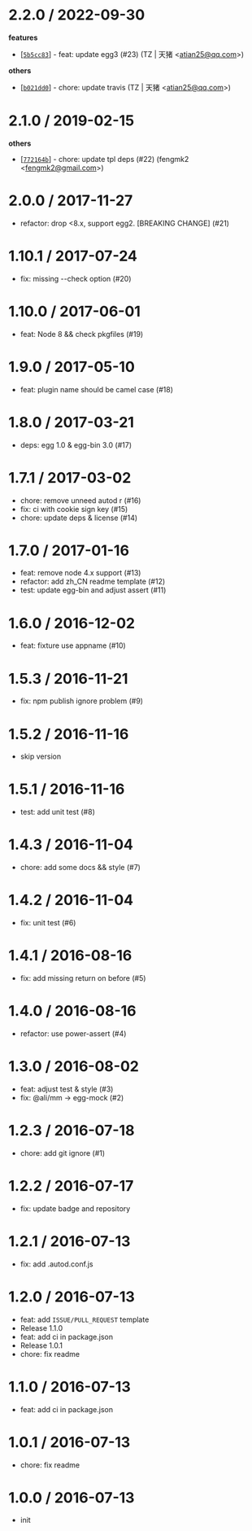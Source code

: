 
2.2.0 / 2022-09-30
==================

**features**
  * [[`5b5cc83`](http://github.com/eggjs/egg-boilerplate-plugin/commit/5b5cc831aba0137b17d7cf70c778925dee47a7c6)] - feat: update egg3 (#23) (TZ | 天猪 <<atian25@qq.com>>)

**others**
  * [[`b021dd0`](http://github.com/eggjs/egg-boilerplate-plugin/commit/b021dd0b01958aa1ef12a0c2bd30136401cf5ac7)] - chore: update travis (TZ | 天猪 <<atian25@qq.com>>)

2.1.0 / 2019-02-15
==================

**others**
  * [[`772164b`](http://github.com/eggjs/egg-boilerplate-plugin/commit/772164b6541a3f8d4c4524d43ce4d05ae8fa4745)] - chore: update tpl deps (#22) (fengmk2 <<fengmk2@gmail.com>>)

2.0.0 / 2017-11-27
==================

  * refactor: drop <8.x, support egg2. [BREAKING CHANGE] (#21)

1.10.1 / 2017-07-24
===================

  * fix: missing --check option (#20)

1.10.0 / 2017-06-01
===================

  * feat: Node 8 && check pkgfiles (#19)

1.9.0 / 2017-05-10
==================

  * feat: plugin name should be camel case (#18)

1.8.0 / 2017-03-21
==================

  * deps: egg 1.0 & egg-bin 3.0 (#17)

1.7.1 / 2017-03-02
==================

  * chore: remove unneed autod r (#16)
  * fix: ci with cookie sign key (#15)
  * chore: update deps & license (#14)

1.7.0 / 2017-01-16
==================

  * feat: remove node 4.x support (#13)
  * refactor: add zh_CN readme template (#12)
  * test: update egg-bin and adjust assert (#11)

1.6.0 / 2016-12-02
==================

  * feat: fixture use appname (#10)

1.5.3 / 2016-11-21
==================

  * fix: npm publish ignore problem (#9)

1.5.2 / 2016-11-16
==================
  * skip version

1.5.1 / 2016-11-16
==================

  * test: add unit test (#8)

1.4.3 / 2016-11-04
==================

  * chore: add some docs && style (#7)

1.4.2 / 2016-11-04
==================

  * fix: unit test (#6)

1.4.1 / 2016-08-16
==================

  * fix: add missing return on before (#5)

1.4.0 / 2016-08-16
==================

  * refactor: use power-assert (#4)

1.3.0 / 2016-08-02
==================

  * feat: adjust test & style (#3)
  * fix: @ali/mm -> egg-mock (#2)

1.2.3 / 2016-07-18
==================

  * chore: add git ignore (#1)

1.2.2 / 2016-07-17
==================

  * fix: update badge and repository

1.2.1 / 2016-07-13
==================

  * fix: add .autod.conf.js

1.2.0 / 2016-07-13
==================

  * feat: add `ISSUE/PULL_REQUEST` template
  * Release 1.1.0
  * feat: add ci in package.json
  * Release 1.0.1
  * chore: fix readme

1.1.0 / 2016-07-13
==================

  * feat: add ci in package.json

1.0.1 / 2016-07-13
==================

  * chore: fix readme

1.0.0 / 2016-07-13
==================

  * init
